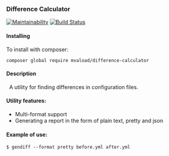 ### Difference Calculator  

[![Maintainability](https://api.codeclimate.com/v1/badges/615cc3e7587fbe698ad8/maintainability)](https://codeclimate.com/github/mvaload/difference-calculator/maintainability) [![Build Status](https://travis-ci.org/mvaload/difference-calculator.svg?branch=master)](https://travis-ci.org/mvaload/difference-calculator)  

#### Installing

To install with composer:

```
composer global require mvaload/difference-calculator
```   

#### Description 
  A utility for finding differences in configuration files.

#### Utility features:

* Multi-format support
* Generating a report in the form of plain text, pretty and json  

#### Example of use:  

```
$ gendiff --format pretty before.yml after.yml
```